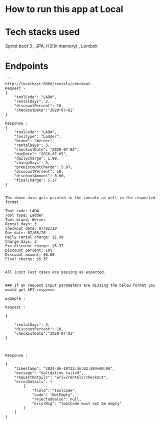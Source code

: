 # How to run this app at Local


# Tech stacks used 
Sprint boot 3 , JPA, H2(In memory) , Lombok 

# Endpoints
````
```
http://localhost:8080/rentals/checkout 
Request - 
{
    "toolCode": "LADW",
    "rentalDays": 3,
    "discountPercent": 10,
    "checkoutDate":"2020-07-02"
}

Response : 
{
    "toolCode": "LADW",
    "toolType": "Ladder",
    "brand": "Werner",
    "rentalDays": 3,
    "checkoutDate": "2020-07-02",
    "dueDate": "2020-07-05",
    "dailyCharge": 1.99,
    "chargeDays": 3,
    "preDiscountCharge": 5.97,
    "discountPercent": 10,
    "discountAmount": 0.60,
    "finalCharge": 5.37
} 

````
```

The above data gets printed in the console as well in the requested format. 

````
```
Tool code: LADW
Tool type: Ladder
Tool brand: Werner
Rental days: 3
Checkout date: 07/02/20
Due date: 07/05/20
Daily rental charge: $1.99
Charge days: 3
Pre-discount charge: $5.97
Discount percent: 10%
Discount amount: $0.60
Final charge: $5.37

````
```

All Junit Test cases are passing as expected. 


### If an request input parameters are missing the below format you would get API response

Example :

Request :

````
```
{
    
    "rentalDays": 3,
    "discountPercent": 10,
    "checkoutDate":"2020-07-02"
}
 
````
```

Response :

````
```
{
    "timestamp": "2024-06-10T22:16:02.884+00:00",
    "message": "Validation failed",
    "requestDetails": "uri=/rentals/checkout",
    "errorDetails": [
        {
            "field": "toolCode",
            "code": "NotEmpty",
            "rejectedValue": null,
            "errorMsg": "toolCode must not be empty"
        }
    ]
}

````
```
